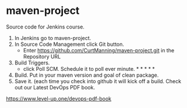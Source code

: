 # maven-project
Source code for Jenkins course.

1. In Jenkins go to maven-project.
2. In Source Code Management click Git button.
	- Enter https://github.com/CurtManning/maven-project.git  in the Repository URL
3. Build Triggers.
   - click Poll SCM. Schedule it to poll ever minute. * * * * * 
4. Build. Put in your maven version and goal of clean package.
5. Save it. (each time you check into github it will kick off a build. 
Check out our Latest DevOps PDF book.     

https://www.level-up.one/devops-pdf-book
